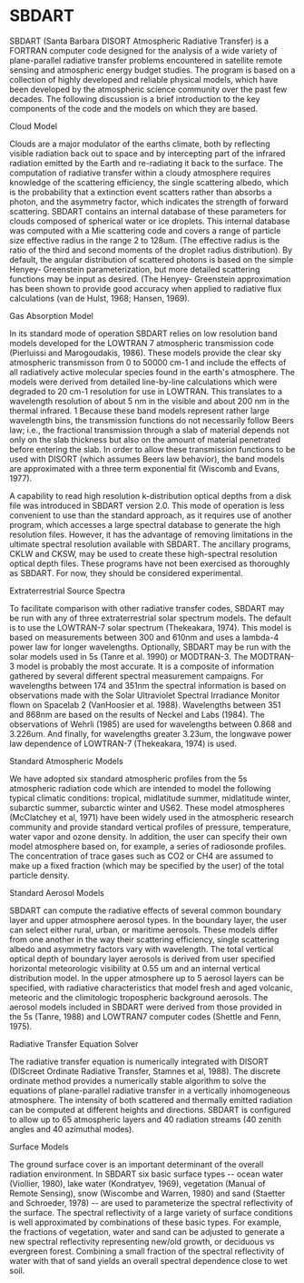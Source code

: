 # SBDART
SBDART (Santa Barbara DISORT Atmospheric Radiative Transfer) is a FORTRAN computer code designed for the analysis of a wide variety of plane-parallel radiative transfer problems encountered in satellite remote sensing and atmospheric energy budget studies. The program is based on a collection of highly developed and reliable physical models, which have been developed by the atmospheric science community over the past few decades. The following discussion is a brief introduction to the key components of the code and the models on which they are based.

Cloud Model

Clouds are a major modulator of the earths climate, both by reflecting visible radiation back out to space and by intercepting part of the infrared radiation emitted by the Earth and re-radiating it back to the surface. The computation of radiative transfer within a cloudy atmosphere requires knowledge of the scattering efficiency, the single scattering albedo, which is the probability that a extinction event scatters rather than absorbs a photon, and the asymmetry factor, which indicates the strength of forward scattering. SBDART contains an internal database of these parameters for clouds composed of spherical water or ice droplets. This internal database was computed with a Mie scattering code and covers a range of particle size effective radius in the range 2 to 128um. (The effective radius is the ratio of the third and second moments of the droplet radius distribution). By default, the angular distribution of scattered photons is based on the simple Henyey- Greenstein parameterization, but more detailed scattering functions may be input as desired. (The Henyey- Greenstein approximation has been shown to provide good accuracy when applied to radiative flux calculations (van de Hulst, 1968; Hansen, 1969).

Gas Absorption Model

In its standard mode of operation SBDART relies on low resolution band models developed for the LOWTRAN 7 atmospheric transmission code (Pierluissi and Marogoudakis, 1986). These models provide the clear sky atmospheric transmisson from 0 to 50000 cm-1 and include the effects of all radiatively active molecular species found in the earth's atmosphere. The models were derived from detailed line-by-line calculations which were degraded to 20 cm-1 resolution for use in LOWTRAN. This translates to a wavelength resolution of about 5 nm in the visible and about 200 nm in the thermal infrared.
                       1
Because these band models represent rather large wavelength bins, the transmission functions do
not necessarily follow Beers law; i.e., the fractional transmission through a slab of material depends not only on the slab thickness but also on the amount of material penetrated before entering the slab. In order to allow these transmission functions to be used with DISORT (which assumes Beers law behavior), the band models are approximated with a three term exponential fit (Wiscomb and
Evans, 1977).

A capability to read high resolution k-distribution optical depths from a disk file was introduced in SBDART version 2.0. This mode of operation is less convenient to use than the standard approach, as it requires use of another program, which accesses a large spectral database to generate the high resolution files. However, it has the advantage of removing limitations in the ultimate spectral resolution available with SBDART. The ancillary programs, CKLW and CKSW, may be used to create these high-spectral resolution optical depth files. These programs have not been exercised as thoroughly as SBDART. For now, they should be considered experimental.

Extraterrestrial Source Spectra

To facilitate comparison with other radiative transfer codes, SBDART may be run with any of three extraterrestrial solar spectrum models. The default is to use the LOWTRAN-7 solar spectrum (Thekeakara, 1974). This model is based on measurements between 300 and 610nm and uses a lambda-4 power law for longer wavelengths. Optionally, SBDART may be run with the solar models used in 5s (Tanre et al. 1990) or MODTRAN-3. The MODTRAN-3 model is probably the most accurate. It is a composite of information gathered by several different spectral measurement campaigns. For wavelengths between 174 and 351nm the spectral information is based on observations made with the Solar Ultraviolet Spectral Irradiance Monitor flown on Spacelab 2 (VanHoosier et al. 1988). Wavelengths between 351 and 868nm are based on the results of Neckel and Labs (1984). The observations of Wehrli (1985) are used for wavelengths between 0.868 and 3.226um. And finally, for wavelengths greater 3.23um, the longwave power law dependence of LOWTRAN-7 (Thekeakara, 1974) is used.

Standard Atmospheric Models

We have adopted six standard atmospheric profiles from the 5s atmospheric radiation code which are intended to model the following typical climatic conditions: tropical, midlatitude summer, midlatitude winter, subarctic summer, subarctic winter and US62. These model atmospheres (McClatchey et al, 1971) have been widely used in the atmospheric research community and provide standard vertical profiles of pressure, temperature, water vapor and ozone density. In addition, the user can specify their own model atmosphere based on, for example, a series of radiosonde profiles. The concentration of trace gases such as CO2 or CH4 are assumed to make up a fixed fraction (which may be specified by the user) of the total particle density.

Standard Aerosol Models

SBDART can compute the radiative effects of several common boundary layer and upper atmosphere aerosol types. In the boundary layer, the user can select either rural, urban, or maritime aerosols. These models differ from one another in the way their scattering efficiency, single scattering albedo and asymmetry factors vary with wavelength. The total vertical optical depth of boundary layer aerosols is derived from user specified horizontal meteorologic visibility at 0.55 um and an internal vertical distribution model. In the upper atmosphere up to 5 aerosol layers can be specified, with radiative characteristics that model fresh and aged volcanic, meteoric and the climitologic tropospheric background aerosols. The aerosol models included in SBDART were derived from those provided in the 5s (Tanre, 1988) and LOWTRAN7 computer codes (Shettle and Fenn, 1975).

Radiative Transfer Equation Solver

The radiative transfer equation is numerically integrated with DISORT (DIScreet Ordinate Radiative Transfer, Stamnes et al, 1988). The discrete ordinate method provides a numerically stable algorithm to solve the equations of plane-parallel radiative transfer in a vertically inhomogeneous atmosphere. The intensity of both scattered and thermally emitted radiation can be computed at different heights and directions. SBDART is configured to allow up to 65 atmospheric layers and 40 radiation streams (40 zenith angles and 40 azimuthal modes).

Surface Models

The ground surface cover is an important determinant of the overall radiation environment. In SBDART six basic surface types -- ocean water (Viollier, 1980), lake water (Kondratyev, 1969), vegetation (Manual of Remote Sensing), snow (Wiscombe and Warren, 1980) and sand (Staetter and Schroeder, 1978) -- are used to parameterize the spectral reflectivity of the surface. The spectral reflectivity of a large variety of surface conditions is well approximated by combinations of these basic types. For example, the fractions of vegetation, water and sand can be adjusted to generate a new spectral reflectivity representing new/old growth, or deciduous vs evergreen forest. Combining a small fraction of the spectral reflectivity of water with that of sand yields an overall spectral dependence close to wet soil.
